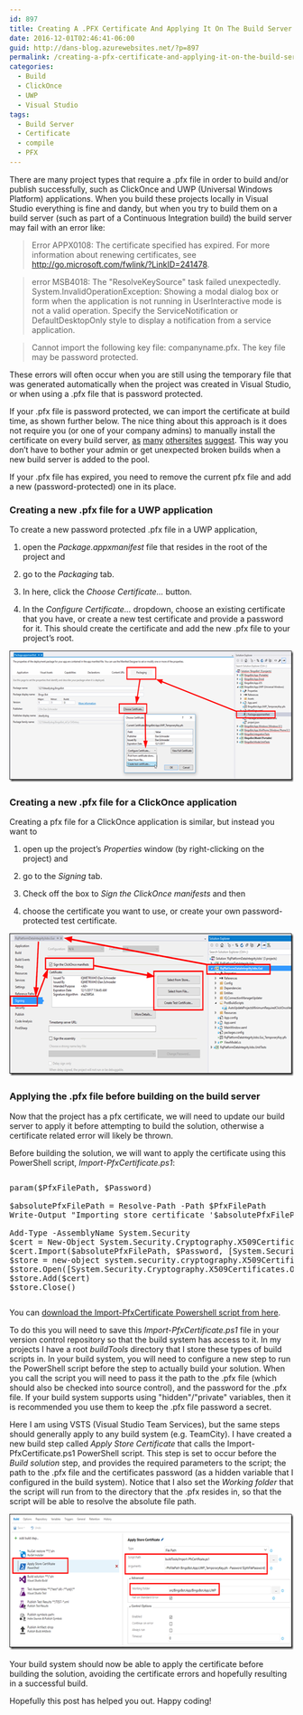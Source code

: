 ```yaml
---
id: 897
title: Creating A .PFX Certificate And Applying It On The Build Server At Build Time
date: 2016-12-01T02:46:41-06:00
guid: http://dans-blog.azurewebsites.net/?p=897
permalink: /creating-a-pfx-certificate-and-applying-it-on-the-build-server-at-build-time/
categories:
  - Build
  - ClickOnce
  - UWP
  - Visual Studio
tags:
  - Build Server
  - Certificate
  - compile
  - PFX
---
```

There are many project types that require a .pfx file in order to build and/or publish successfully, such as ClickOnce and UWP (Universal Windows Platform) applications. When you build these projects locally in Visual Studio everything is fine and dandy, but when you try to build them on a build server (such as part of a Continuous Integration build) the build server may fail with an error like:

> Error APPX0108: The certificate specified has expired. For more information about renewing certificates, see <http://go.microsoft.com/fwlink/?LinkID=241478>.

> error MSB4018: The "ResolveKeySource" task failed unexpectedly.
> System.InvalidOperationException: Showing a modal dialog box or form when the application is not running in UserInteractive mode is not a valid operation. Specify the ServiceNotification or DefaultDesktopOnly style to display a notification from a service application.

> Cannot import the following key file: companyname.pfx. The key file may be password protected.

These errors will often occur when you are still using the temporary file that was generated automatically when the project was created in Visual Studio, or when using a .pfx file that is password protected.

If your .pfx file is password protected, we can import the certificate at build time, as shown further below. The nice thing about this approach is it does not require you (or one of your company admins) to manually install the certificate on every build server, <a href="http://stackoverflow.com/questions/1056997/team-foundation-server-build-with-password-protected-codesigning-fails" target="_blank">as</a> <a href="http://stackoverflow.com/questions/4025316/signing-assemblies-with-pfx-files-in-msbuild-team-build-and-tfs" target="_blank">many</a> <a href="http://stackoverflow.com/questions/2815366/cannot-import-the-keyfile-blah-pfx-error-the-keyfile-may-be-password-protec" target="_blank">other</a><a href="http://chamindac.blogspot.ca/2014/02/tfs-build-with-password-protected-pfx.html" target="_blank">sites</a> <a href="https://blogs.msdn.microsoft.com/nagarajp/2005/11/08/using-password-protected-signing-keys-in-teambuild/" target="_blank">suggest</a>. This way you don’t have to bother your admin or get unexpected broken builds when a new build server is added to the pool.

If your .pfx file has expired, you need to remove the current pfx file and add a new (password-protected) one in its place.



### Creating a new .pfx file for a UWP application

To create a new password protected .pfx file in a UWP application,

1. open the _Package.appxmanifest_ file that resides in the root of the project and

2. go to the _Packaging_ tab.

3. In here, click the _Choose Certificate..._ button.

4. In the _Configure Certificate..._ dropdown, choose an existing certificate that you have, or create a new test certificate and provide a password for it. This should create the certificate and add the new .pfx file to your project’s root.

[<img title="Create Pfx Certificate In UWP App" style="border-top: 0px; border-right: 0px; background-image: none; border-bottom: 0px; padding-top: 0px; padding-left: 0px; border-left: 0px; display: inline; padding-right: 0px" border="0" alt="Create Pfx Certificate In UWP App" src="/assets/Posts/2016/12/Create-Pfx-Certificate-In-UWP-App_thumb.png" width="600" height="232" />](/assets/Posts/2016/12/Create-Pfx-Certificate-In-UWP-App.png)



### Creating a new .pfx file for a ClickOnce application

Creating a pfx file for a ClickOnce application is similar, but instead you want to

1. open up the project’s _Properties_ window (by right-clicking on the project) and

2. go to the _Signing_ tab.

3. Check off the box to _Sign the ClickOnce manifests_ and then

4. choose the certificate you want to use, or create your own password-protected test certificate.

[<img title="Create Pfx Certificate In ClickOnce App" style="border-top: 0px; border-right: 0px; background-image: none; border-bottom: 0px; padding-top: 0px; padding-left: 0px; border-left: 0px; display: inline; padding-right: 0px" border="0" alt="Create Pfx Certificate In ClickOnce App" src="/assets/Posts/2016/12/Create-Pfx-Certificate-In-ClickOnce-App_thumb.png" width="600" height="252" />](/assets/Posts/2016/12/Create-Pfx-Certificate-In-ClickOnce-App.png)



### Applying the .pfx file before building on the build server

Now that the project has a pfx certificate, we will need to update our build server to apply it before attempting to build the solution, otherwise a certificate related error will likely be thrown.

Before building the solution, we will want to apply the certificate using this PowerShell script, _Import-PfxCertificate.ps1_:

<div id="scid:C89E2BDB-ADD3-4f7a-9810-1B7EACF446C1:1e82feb1-f2e7-4c1c-83d9-bbe27b475f7f" class="wlWriterEditableSmartContent" style="float: none; padding-bottom: 0px; padding-top: 0px; padding-left: 0px; margin: 0px; display: inline; padding-right: 0px">
  <pre style=white-space:normal>

  <pre class="brush: powershell; pad-line-numbers: true; title: ; notranslate" title="">
param($PfxFilePath, $Password)

$absolutePfxFilePath = Resolve-Path -Path $PfxFilePath
Write-Output "Importing store certificate &#39;$absolutePfxFilePath&#39;..."

Add-Type -AssemblyName System.Security
$cert = New-Object System.Security.Cryptography.X509Certificates.X509Certificate2
$cert.Import($absolutePfxFilePath, $Password, [System.Security.Cryptography.X509Certificates.X509KeyStorageFlags]::PersistKeySet)
$store = new-object system.security.cryptography.X509Certificates.X509Store -argumentlist "MY", CurrentUser
$store.Open([System.Security.Cryptography.X509Certificates.OpenFlags]::"ReadWrite")
$store.Add($cert)
$store.Close()
</pre>
</div>

You can <a href="https://gist.github.com/deadlydog/9f87fba75d611b4f1757af7767aa2d05" target="_blank">download the Import-PfxCertificate Powershell script from here</a>.

To do this you will need to save this _Import-PfxCertificate.ps1_ file in your version control repository so that the build system has access to it. In my projects I have a root _buildTools_ directory that I store these types of build scripts in. In your build system, you will need to configure a new step to run the PowerShell script before the step to actually build your solution. When you call the script you will need to pass it the path to the .pfx file (which should also be checked into source control), and the password for the .pfx file. If your build system supports using "hidden"/"private" variables, then it is recommended you use them to keep the .pfx file password a secret.

Here I am using VSTS (Visual Studio Team Services), but the same steps should generally apply to any build system (e.g. TeamCity). I have created a new build step called _Apply Store Certificate_ that calls the Import-PfxCertificate.ps1 PowerShell script. This step is set to occur before the _Build solution_ step, and provides the required parameters to the script; the path to the .pfx file and the certificates password (as a hidden variable that I configured in the build system). Notice that I also set the _Working folder_ that the script will run from to the directory that the .pfx resides in, so that the script will be able to resolve the absolute file path.

[<img title="VSTS Build Pfx Certificate Step" style="border-top: 0px; border-right: 0px; background-image: none; border-bottom: 0px; padding-top: 0px; padding-left: 0px; border-left: 0px; display: inline; padding-right: 0px" border="0" alt="VSTS Build Pfx Certificate Step" src="/assets/Posts/2016/12/VSTS-Build-Pfx-Certificate-Step_thumb.png" width="600" height="240" />](/assets/Posts/2016/12/VSTS-Build-Pfx-Certificate-Step.png)

Your build system should now be able to apply the certificate before building the solution, avoiding the certificate errors and hopefully resulting in a successful build.

Hopefully this post has helped you out. Happy coding!
